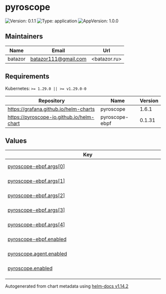 # pyroscope

![Version: 0.1.1](https://img.shields.io/badge/Version-0.1.1-informational?style=flat-square) ![Type: application](https://img.shields.io/badge/Type-application-informational?style=flat-square) ![AppVersion: 1.0.0](https://img.shields.io/badge/AppVersion-1.0.0-informational?style=flat-square)

## Maintainers

| Name | Email | Url |
| ---- | ------ | --- |
| batazor | <batazor111@gmail.com> | <batazor.ru> |

## Requirements

Kubernetes: `>= 1.29.0 || >= v1.29.0-0`

| Repository | Name | Version |
|------------|------|---------|
| https://grafana.github.io/helm-charts | pyroscope | 1.6.1 |
| https://pyroscope-io.github.io/helm-chart | pyroscope-ebpf | 0.1.31 |

## Values

<table height="400px" >
	<thead>
		<th>Key</th>
		<th>Type</th>
		<th>Default</th>
		<th>Description</th>
	</thead>
	<tbody>
		<tr>
			<td id="pyroscope-ebpf--args[0]"><a href="./values.yaml#L44">pyroscope-ebpf.args[0]</a></td>
			<td>
string
</td>
			<td>
				<div style="max-width: 300px;">
<pre lang="json">
"ebpf"
</pre>
</div>
			</td>
			<td></td>
		</tr>
		<tr>
			<td id="pyroscope-ebpf--args[1]"><a href="./values.yaml#L45">pyroscope-ebpf.args[1]</a></td>
			<td>
string
</td>
			<td>
				<div style="max-width: 300px;">
<pre lang="json">
"--application-name"
</pre>
</div>
			</td>
			<td></td>
		</tr>
		<tr>
			<td id="pyroscope-ebpf--args[2]"><a href="./values.yaml#L46">pyroscope-ebpf.args[2]</a></td>
			<td>
string
</td>
			<td>
				<div style="max-width: 300px;">
<pre lang="json">
"k8s.ebpf"
</pre>
</div>
			</td>
			<td></td>
		</tr>
		<tr>
			<td id="pyroscope-ebpf--args[3]"><a href="./values.yaml#L47">pyroscope-ebpf.args[3]</a></td>
			<td>
string
</td>
			<td>
				<div style="max-width: 300px;">
<pre lang="json">
"--server-address"
</pre>
</div>
			</td>
			<td></td>
		</tr>
		<tr>
			<td id="pyroscope-ebpf--args[4]"><a href="./values.yaml#L48">pyroscope-ebpf.args[4]</a></td>
			<td>
string
</td>
			<td>
				<div style="max-width: 300px;">
<pre lang="json">
"http://pyroscope-server:4040"
</pre>
</div>
			</td>
			<td></td>
		</tr>
		<tr>
			<td id="pyroscope-ebpf--enabled"><a href="./values.yaml#L41">pyroscope-ebpf.enabled</a></td>
			<td>
bool
</td>
			<td>
				<div style="max-width: 300px;">
<pre lang="json">
false
</pre>
</div>
			</td>
			<td></td>
		</tr>
		<tr>
			<td id="pyroscope--agent--enabled"><a href="./values.yaml#L32">pyroscope.agent.enabled</a></td>
			<td>
bool
</td>
			<td>
				<div style="max-width: 300px;">
<pre lang="json">
false
</pre>
</div>
			</td>
			<td></td>
		</tr>
		<tr>
			<td id="pyroscope--enabled"><a href="./values.yaml#L2">pyroscope.enabled</a></td>
			<td>
bool
</td>
			<td>
				<div style="max-width: 300px;">
<pre lang="json">
true
</pre>
</div>
			</td>
			<td></td>
		</tr>
		<tr>
			<td id="pyroscope--extraArgs--"log--level""><a href="./values.yaml#L5">pyroscope.extraArgs."log.level"</a></td>
			<td>
string
</td>
			<td>
				<div style="max-width: 300px;">
<pre lang="json">
"info"
</pre>
</div>
			</td>
			<td></td>
		</tr>
		<tr>
			<td id="pyroscope--ingress--annotations--"cert-manager--io/cluster-issuer""><a href="./values.yaml#L11">pyroscope.ingress.annotations."cert-manager.io/cluster-issuer"</a></td>
			<td>
string
</td>
			<td>
				<div style="max-width: 300px;">
<pre lang="json">
"cert-manager-production"
</pre>
</div>
			</td>
			<td></td>
		</tr>
		<tr>
			<td id="pyroscope--ingress--annotations--"nginx--ingress--kubernetes--io/enable-opentelemetry""><a href="./values.yaml#L13">pyroscope.ingress.annotations."nginx.ingress.kubernetes.io/enable-opentelemetry"</a></td>
			<td>
string
</td>
			<td>
				<div style="max-width: 300px;">
<pre lang="json">
"true"
</pre>
</div>
			</td>
			<td></td>
		</tr>
		<tr>
			<td id="pyroscope--ingress--annotations--"nginx--ingress--kubernetes--io/enable-owasp-core-rules""><a href="./values.yaml#L12">pyroscope.ingress.annotations."nginx.ingress.kubernetes.io/enable-owasp-core-rules"</a></td>
			<td>
string
</td>
			<td>
				<div style="max-width: 300px;">
<pre lang="json">
"true"
</pre>
</div>
			</td>
			<td></td>
		</tr>
		<tr>
			<td id="pyroscope--ingress--className"><a href="./values.yaml#L9">pyroscope.ingress.className</a></td>
			<td>
string
</td>
			<td>
				<div style="max-width: 300px;">
<pre lang="json">
"nginx"
</pre>
</div>
			</td>
			<td></td>
		</tr>
		<tr>
			<td id="pyroscope--ingress--enabled"><a href="./values.yaml#L8">pyroscope.ingress.enabled</a></td>
			<td>
bool
</td>
			<td>
				<div style="max-width: 300px;">
<pre lang="json">
true
</pre>
</div>
			</td>
			<td></td>
		</tr>
		<tr>
			<td id="pyroscope--ingress--hosts[0]"><a href="./values.yaml#L16">pyroscope.ingress.hosts[0]</a></td>
			<td>
string
</td>
			<td>
				<div style="max-width: 300px;">
<pre lang="json">
"pyroscope.shortlink.best"
</pre>
</div>
			</td>
			<td></td>
		</tr>
		<tr>
			<td id="pyroscope--ingress--tls[0]--hosts[0]"><a href="./values.yaml#L21">pyroscope.ingress.tls[0].hosts[0]</a></td>
			<td>
string
</td>
			<td>
				<div style="max-width: 300px;">
<pre lang="json">
"pyroscope.shortlink.best"
</pre>
</div>
			</td>
			<td></td>
		</tr>
		<tr>
			<td id="pyroscope--ingress--tls[0]--secretName"><a href="./values.yaml#L19">pyroscope.ingress.tls[0].secretName</a></td>
			<td>
string
</td>
			<td>
				<div style="max-width: 300px;">
<pre lang="json">
"shortlink-ingress-tls"
</pre>
</div>
			</td>
			<td></td>
		</tr>
		<tr>
			<td id="pyroscope--resources--limits--cpu"><a href="./values.yaml#L25">pyroscope.resources.limits.cpu</a></td>
			<td>
string
</td>
			<td>
				<div style="max-width: 300px;">
<pre lang="json">
"100m"
</pre>
</div>
			</td>
			<td></td>
		</tr>
		<tr>
			<td id="pyroscope--resources--limits--memory"><a href="./values.yaml#L26">pyroscope.resources.limits.memory</a></td>
			<td>
string
</td>
			<td>
				<div style="max-width: 300px;">
<pre lang="json">
"128Mi"
</pre>
</div>
			</td>
			<td></td>
		</tr>
		<tr>
			<td id="pyroscope--resources--requests--cpu"><a href="./values.yaml#L28">pyroscope.resources.requests.cpu</a></td>
			<td>
string
</td>
			<td>
				<div style="max-width: 300px;">
<pre lang="json">
"20m"
</pre>
</div>
			</td>
			<td></td>
		</tr>
		<tr>
			<td id="pyroscope--resources--requests--memory"><a href="./values.yaml#L29">pyroscope.resources.requests.memory</a></td>
			<td>
string
</td>
			<td>
				<div style="max-width: 300px;">
<pre lang="json">
"64Mi"
</pre>
</div>
			</td>
			<td></td>
		</tr>
		<tr>
			<td id="pyroscope--serviceMonitor--enabled"><a href="./values.yaml#L35">pyroscope.serviceMonitor.enabled</a></td>
			<td>
bool
</td>
			<td>
				<div style="max-width: 300px;">
<pre lang="json">
true
</pre>
</div>
			</td>
			<td></td>
		</tr>
		<tr>
			<td id="pyroscope--serviceMonitor--labels--release"><a href="./values.yaml#L38">pyroscope.serviceMonitor.labels.release</a></td>
			<td>
string
</td>
			<td>
				<div style="max-width: 300px;">
<pre lang="json">
"prometheus-operator"
</pre>
</div>
			</td>
			<td></td>
		</tr>
	</tbody>
</table>

----------------------------------------------
Autogenerated from chart metadata using [helm-docs v1.14.2](https://github.com/norwoodj/helm-docs/releases/v1.14.2)
